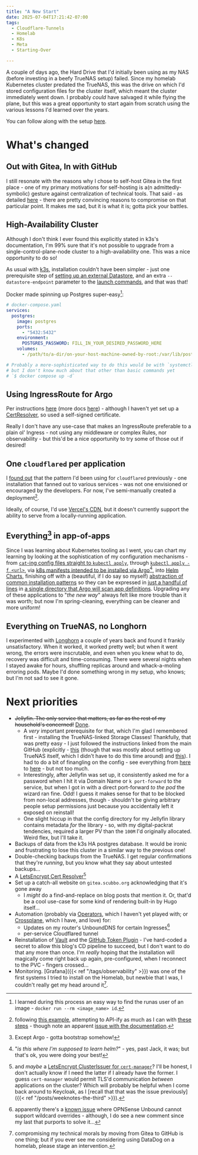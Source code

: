 ```yaml
---
title: "A New Start"
date: 2025-07-04T17:21:42-07:00
tags:
  - Cloudflare-Tunnels
  - Homelab
  - K8s
  - Meta
  - Starting-Over

---
```

A couple of days ago, the Hard Drive that I'd initially been using as my NAS (before investing in a beefy TrueNAS setup) failed. Since my homelab Kubernetes cluster predated the TrueNAS, this was the drive on which I'd stored configuration files for the cluster itself, which meant the cluster immediately went down. I probably _could_ have salvaged it while flying the plane, but this was a great opportunity to start again from scratch using the various lessons I'd learned over the years.
<!--more-->
You can follow along with the setup [here](https://github.com/scubbo/homelab-configuration).

# What's changed

## Out with Gitea, In with GitHub

I still resonate with the reasons why I chose to self-host Gitea in the first place - one of my primary motivations for self-hosting is a(n admittedly-symbolic) gesture against centralization of technical tools. That said - as detailed [here](https://github.com/scubbo/homelab-configuration/blob/main/README.md) - there are pretty convincing reasons to compromise on that particular point. It makes me sad, but it is what it is; gotta pick your battles.

## High-Availability Cluster

Although I don't think I ever found this explicitly stated in k3s's documentation, I'm 99% sure that it's not possible to upgrade from a single-control-plane-node cluster to a high-availability one. This was a nice opportunity to do so!

As usual with [k3s](https://docs.k3s.io), installation couldn't have been simpler - just one prerequisite step of [setting up an external Datastore](https://docs.k3s.io/datastore), and an extra `--datastore-endpoint` parameter to the [launch commands](https://docs.k3s.io/datastore/ha#2-launch-server-nodes), and that was that!

Docker made spinning up Postgres super-easy[^why-owned-by-root]:

```yaml
# docker-compose.yaml
services:
  postgres:
    image: postgres
    ports:
      - "5432:5432"
    environment:
      POSTGRES_PASSWORD: FILL_IN_YOUR_DESIRED_PASSWORD_HERE
    volumes:
      - /path/to/a-dir/on-your-host-machine-owned-by-root:/var/lib/postgresql/data

# Probably a more-sophisticated way to do this would be with `systemctl`,
# but I don't know much about that other than basic commands yet
# `$ docker compose up -d`
```

## Using IngressRoute for Argo

Per instructions [here](https://argo-cd.readthedocs.io/en/stable/operator-manual/ingress/#traefik-v30) (more docs [here](https://doc.traefik.io/traefik/reference/routing-configuration/kubernetes/crd/http/ingressroute/)) - although I haven't yet set up a [CertResolver](https://doc.traefik.io/traefik/https/acme/), so used a self-signed certificate.

Really I don't have any use-case that makes an IngressRoute preferable to a plain ol' Ingress - not using any middleware or complex Rules, nor observability - but this'd be a nice opportunity to try some of those out if desired!

## One `cloudflared` per application

I [found out](https://github.com/cloudflare/cloudflared/issues/739) that the pattern I'd been using for `cloudflared` previously - one installation that fanned out to various services - was not one envisioned or encouraged by the developers. For now, I've semi-manually created a deployment[^cloudflare-tunnel-example].

Ideally, of course, I'd use [Vercel's CDN](https://vercel.com/docs/edge-network), but it doesn't currently support the ability to serve from a locally-running application.

## Everything[^argo] in app-of-apps

Since I was learning about Kubernetes tooling as I went, you can chart my learning by looking at the sophistication of my configuration mechanisms - from [`cat`-ing config files straight to `kubectl apply`](https://github.com/scubbo/pi-tools/blob/main/scripts-on-pi/controller_setup/1.sh#L76-L129), through [`kubectl apply -f <url>`](https://github.com/scubbo/pi-tools/blob/main/scripts-on-pi/controller_setup/1.sh#L131), via [k8s manifests intended to be installed via Argo](https://github.com/scubbo/pi-tools/tree/main/k8s-objects)[^helm], into [Helm Charts](https://github.com/scubbo/pi-tools/tree/main/k8s-objects/helm-charts), finishing off with a (beautiful, if I do say so myself) [abstraction of common installation patterns](https://github.com/scubbo/homelab-configuration/blob/main/app-of-apps/app-definitions.libsonnet) so they can be expressed in [just a handful of lines](https://github.com/scubbo/homelab-configuration/blob/main/app-of-apps/blog.jsonnet) in [a single directory that Argo will scan app definitions](https://github.com/scubbo/homelab-configuration/tree/main/app-of-apps). Upgrading any of these applications to "_the new way_" always felt like more trouble than it was worth; but now I'm spring-cleaning, everything can be cleaner and more uniform!

## Everything on TrueNAS, no Longhorn

I experimented with [Longhorn](https://longhorn.io/) a couple of years back and found it frankly unsatisfactory. When it worked, it worked pretty well; but when it went wrong, the errors were inscrutable, and even when you knew what to do, recovery was difficult and time-consuming. There were several nights when I stayed awake for hours, shuffling replicas around and whack-a-moling erroring pods. Maybe I'd done something wrong in my setup, who knows; but I'm not sad to see it gone.

# Next priorities

* ~~Jellyfin. The only service that matters, as far as the rest of my household's concerned!~~ [Done](https://github.com/scubbo/homelab-configuration/blob/main/app-of-apps/jellyfin.jsonnet).
  * A _very_ important prerequisite for that, which I'm glad I remembered first - installing the TrueNAS-linked Storage Classes! Thankfully, that was pretty easy - I just followed the instructions linked from the main GitHub (explicitly - [this](https://jonathangazeley.com/2021/01/05/using-truenas-to-provide-persistent-storage-for-kubernetes/) (though that was mostly about setting up TrueNAS itself, which I didn't have to do this time around) and [this](https://www.lisenet.com/2021/moving-to-truenas-and-democratic-csi-for-kubernetes-persistent-storage/)). I had to do a bit of finangling on the config - see everything from [here](https://github.com/scubbo/homelab-configuration/commit/de75548c2086b209e7787473cdb192c983c6dce8) to [here](https://github.com/scubbo/homelab-configuration/commit/71894685230d4e09371159e8ff0d1bdad17b5945) - but not too much.
  * Interestingly, after Jellyfin was set up, it consistently asked me for a password when I hit it via Domain Name or `k port-forward` to the service, but when I got in with a direct port-forward _to the pod_ the wizard ran fine. Odd! I guess it makes sense for that to be blocked from non-local addresses, though - shouldn't be giving arbitrary people setup permissions just because you accidentally left it exposed on reinstall!
  * One slight hiccup in that the config directory for my Jellyfin library contains metadata _for_ the library - so, with my digital-packrat tendencies, required a larger PV than the `100M` I'd originally allocated. Weird flex, but I'll take it.
* Backups of data from the k3s HA postgres database. It would be ironic and frustrating to lose this cluster in a similar way to the previous one!
* Double-checking backups from the TrueNAS. I get regular confirmations that they're _running_, but you know what they say about untested backups...
* A [LetsEncrypt Cert Resolver](https://doc.traefik.io/traefik/https/acme/#certificate-resolvers)[^cluster-issuer]
* Set up a catch-all website on `gitea.scubbo.org` acknowledging that it's gone away
  * I _might_ do a find-and-replace on blog posts that mention it. Or, that'd be a cool use-case for some kind of rendering built-in by Hugo itself...
* Automation (probably via [Operators](https://kubernetes.io/docs/concepts/extend-kubernetes/operator/), which I haven't yet played with; or [Crossplane](https://www.crossplane.io/), which I have, and love) for:
  * Updates on my router's UnboundDNS for certain Ingresses[^no-wildcard]
  * per-service Cloudflared tunnel
* Reinstallation of [Vault](https://www.hashicorp.com/en/products/vault) and the [GitHub Token Plugin](https://martin.baillie.id/wrote/ephemeral-github-tokens-via-hashicorp-vault/) - I've hard-coded a secret to allow this blog's CD pipeline to succeed, but I don't want to do that any more than once. I'm _really_ hoping that the installation will magically come right back up again, pre-configured, when I reconnect to the PVC - fingers crossed...
* Monitoring. [Grafana]({{< ref "/tags/observability" >}}) was one of the first systems I tried to install on the Homelab, but newbie that I was, I couldn't really get my head around it[^datadog].


[^argo]: Except Argo - gotta bootstrap somehow!
[^why-owned-by-root]: I learned during this process an easy way to find the runas user of an image - `docker run --rm <image_name> id`.
[^helm]: "_is this where I'm supposed to learn helm?_" - yes, past Jack, it was; but that's ok, you were doing your best!
[^cloudflare-tunnel-example]: following [this example](https://developers.cloudflare.com/cloudflare-one/connections/connect-networks/deployment-guides/kubernetes/), attempting to API-ify as much as I can with [these steps](https://developers.cloudflare.com/cloudflare-one/connections/connect-networks/get-started/create-remote-tunnel-api/) - though note an apparent [issue with the documentation](https://github.com/cloudflare/cloudflare-docs/issues/23461).
[^cluster-issuer]: and _maybe_ a [LetsEncrypt ClusterIssuer for `cert-manager`](https://cert-manager.io/docs/tutorials/getting-started-aks-letsencrypt/#create-a-clusterissuer-for-lets-encrypt-staging)? I'll be honest, I don't actually know if I need the latter if I already have the former. I guess `cert-manager` would permit TLS'd communication _between_ applications on the cluster? Which will probably be helpful when I come back around to Keycloak, as I [recall that that was the issue previously]({{< ref "/posts/weeknotes-the-third" >}}).
[^no-wildcard]: apparently there's a [known issue](https://github.com/opnsense/core/issues/4049) where OPNSense Unbound cannot support wildcard overrides - although, I do see a new comment since my last that purports to solve it...
[^datadog]: compromising my technical morals by moving from Gitea to GitHub is one thing; but if you ever see me considering using DataDog on a homelab, please stage an intervention.
